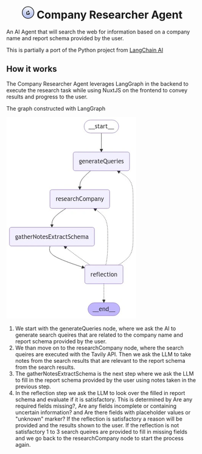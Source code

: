 <h1 align="center">
  <img src="https://github.com/mikechao/company-researcher/blob/main/public/favicon.svg" width=32 height=32/>
  Company Researcher Agent
</h1>

<p align="left">
  An AI Agent that will search the web for information based on a company name and report schema provided by the user.
</p>

<p align="left">
  This is partially a port of the Python project from <a href="https://github.com/langchain-ai/company-researcher?tab=readme-ov-file" >LangChain AI</a>
</p>

## How it works

The Company Researcher Agent leverages LangGraph in the backend to execute the research task while using NuxtJS on the frontend to convey results and progress to the user.

The graph constructed with LangGraph

![Langgraph-graph](https://github.com/mikechao/company-researcher/blob/main/public/graph.webp)

1. We start with the generateQueries node, where we ask the AI to generate search queires that are related to the company name and report schema provided by the user.
2. We than move on to the researchCompany node, where the search queires are executed with the Tavily API. Then we ask the LLM to take notes from the search results that are relevant to the report schema from the search results.
3. The gatherNotesExtractSchema is the next step where we ask the LLM to fill in the report schema provided by the user using notes taken in the previous step.
4. In the reflection step we ask the LLM to look over the filled in report schema and evaluate if it is satisfactory. This is determined by Are any required fields missing?, Are any fields incomplete or containing uncertain information? and Are there fields with placeholder values or "unknown" marker? If the reflection is satisfactory a reason will be provided and the results shown to the user. If the reflection is not satisfactory 1 to 3 search queires are provided to fill in missing fields and we go back to the researchCompany node to start the process again. 
